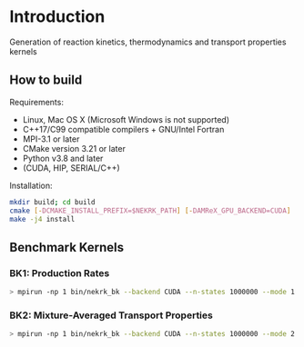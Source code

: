 # Introduction
Generation of reaction kinetics, thermodynamics and transport properties kernels

## How to build

Requirements:
* Linux, Mac OS X (Microsoft Windows is not supported)
* C++17/C99 compatible compilers + GNU/Intel Fortran
* MPI-3.1 or later
* CMake version 3.21 or later
* Python v3.8 and later
* (CUDA, HIP, SERIAL/C++)

Installation:

```sh
mkdir build; cd build
cmake [-DCMAKE_INSTALL_PREFIX=$NEKRK_PATH] [-DAMReX_GPU_BACKEND=CUDA] ..
make -j4 install
```

## Benchmark Kernels

### BK1: Production Rates

```sh
> mpirun -np 1 bin/nekrk_bk --backend CUDA --n-states 1000000 --mode 1 --yaml-file mechanisms/gri30.yaml
```

### BK2: Mixture-Averaged Transport Properties

```sh
> mpirun -np 1 bin/nekrk_bk --backend CUDA --n-states 1000000 --mode 2  --yaml-file mechanisms/gri30.yaml
```

